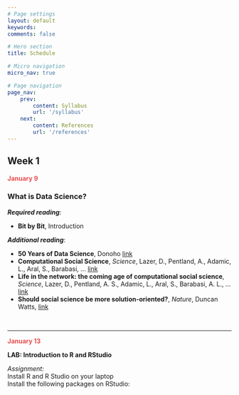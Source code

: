 ```yaml
---
# Page settings
layout: default
keywords:
comments: false

# Hero section
title: Schedule

# Micro navigation
micro_nav: true

# Page navigation
page_nav:
    prev:
        content: Syllabus
        url: '/syllabus'
    next:
        content: References
        url: '/references'
---
```


## Week 1
<strong><font color="#E84E4E">January 9</font></strong>
### What is Data Science?

***Required reading***:
- **Bit by Bit**, Introduction

***Additional reading***:
- **50 Years of Data Science**, Donoho [link](https://courses.csail.mit.edu/18.337/2015/docs/50YearsDataScience.pdf)
- **Computational Social Science**, *Science*, Lazer, D., Pentland, A., Adamic, L., Aral, S., Barabasi, ... [link](https://science.sciencemag.org/content/323/5915/721)
- **Life in the network: the coming age of computational social science**, *Science*, Lazer, D., Pentland, A. S., Adamic, L., Aral, S., Barabasi, A. L., … [link](https://www.ncbi.nlm.nih.gov/pmc/articles/PMC2745217/)
- **Should social science be more solution-oriented?**, *Nature*, Duncan Watts, [link](https://www.nature.com/articles/s41562-016-0015)
<br/>

<hr>
<strong><font color="#E84E4E">January 13</font></strong>





<div class="callout callout--info">
<p><strong>LAB: Introduction to R and RStudio </strong></p>
<i>Assignment:</i> <br/>
Install R and R Studio on your laptop <br/>
Install the following packages on RStudio: <br/>
</div>

